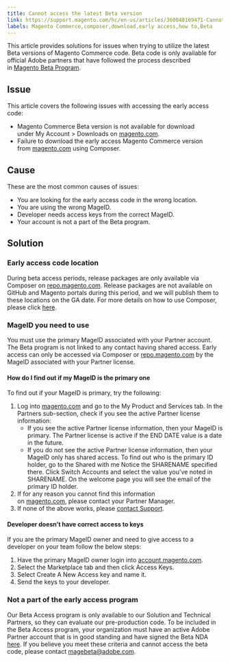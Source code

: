```yaml
---
title: Cannot access the latest Beta version
link: https://support.magento.com/hc/en-us/articles/360048169471-Cannot-access-the-latest-Beta-version
labels: Magento Commerce,composer,download,early access,how to,Beta
---
```


<p>This article provides solutions for issues when trying to utilize the latest Beta versions of Magento Commerce code. Beta code is only available for official Adobe partners that have followed the process described in <a href="https://github.com/magento/magento2/wiki/Magento-Beta-Program">Magento Beta Program</a>.</p>
<h2>Issue</h2>
<p>This article covers the following issues with accessing the early access code:</p>
<ul>
<li>Magento Commerce Beta version is not available for download under My Account &gt; Downloads on <a href="https://account.magento.com/customer/account/login">magento.com</a>.</li>
<li>Failure to download the early access Magento Commerce version from <a href="https://account.magento.com/customer/account/login">magento.com</a> using Composer.</li>
</ul>
<h2>Cause</h2>
<p>These are the most common causes of issues:</p>
<ul>
<li>You are looking for the early access code in the wrong location.</li>
<li>You are using the wrong MageID.</li>
<li>Developer needs access keys from the correct MageID.</li>
<li>Your account is not a part of the Beta program.</li>
</ul>
<h2>Solution</h2>
<h3>Early access code location</h3>
<p>During beta access periods, release packages are only available via Composer on <a href="https://repo.magento.com/">repo.magento.com</a>. Release packages are not available on GitHub and Magento portals during this period, and we will publish them to these locations on the GA date. For more details on how to use Composer, please click <a href="https://devdocs.magento.com/guides/v2.3/install-gde/composer.html">here</a>.</p>
<h3>MageID you need to use</h3>
<p>You must use the primary MageID associated with your Partner account. The Beta program is not linked to any contact having shared access. Early access can only be accessed via Composer or <a href="https://repo.magento.com/">repo.magento.com</a> by the MageID associated with your Partner license.</p>
<h4>How do I find out if my MageID is the primary one</h4>
<p>To find out if your MageID is primary, try the following:</p>
<ol>
<li>Log into <a href="https://account.magento.com/customer/account/login">magento.com</a> and go to the My Product and Services tab. In the Partners sub-section, check if you see the active Partner license information:
<ul>
<li>If you see the active Partner license information, then your MageID is primary. The Partner license is active if the END DATE value is a date in the future. </li>
<li>If you do not see the active Partner license information, then your MageID only has shared access. To find out who is the primary ID holder, go to the Shared with me Notice the SHARENAME specified there. Click Switch Accounts and select the value you've noted in SHARENAME. On the welcome page you will see the email of the primary ID holder.</li>
</ul>
</li>
<li>If for any reason you cannot find this information on <a href="https://account.magento.com/customer/account/login">magento.com</a>, please contact your Partner Manager.</li>
<li>If none of the above works, please <a href="https://support.magento.com/hc/en-us/articles/360019088251-Submit-a-support-ticket">contact Support</a>.</li>
</ol>
<h4>Developer doesn’t have correct access to keys</h4>
<p>If you are the primary MageID owner and need to give access to a developer on your team follow the below steps:</p>
<ol>
<li>Have the primary MageID owner login into <a href="https://account.magento.com/customer/account/login">account.magento.com</a>.</li>
<li>Select the Marketplace tab and then click Access Keys.</li>
<li>Select Create A New Access key and name it.</li>
<li>Send the keys to your developer.</li>
</ol>
<h3>Not a part of the early access program</h3>
<p>Our Beta Access program is only available to our Solution and Technical Partners, so they can evaluate our pre-production code. To be included in the Beta Access program, your organization must have an active Adobe Partner account that is in good standing and have signed the Beta NDA <a href="https://github.com/magento/magento2/wiki/Magento-Beta-Program">here</a>. If you believe you meet these criteria and cannot access the beta code, please contact <a href="mailto:magebeta@adobe.com">magebeta@adobe.com</a>.</p>